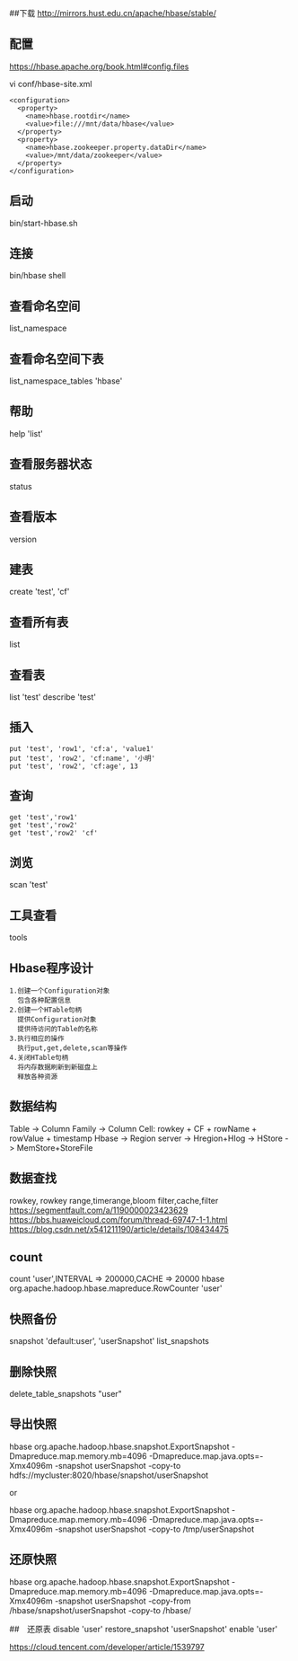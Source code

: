 ##下载
http://mirrors.hust.edu.cn/apache/hbase/stable/

## 配置
https://hbase.apache.org/book.html#config.files

vi conf/hbase-site.xml
```
<configuration>
  <property>
    <name>hbase.rootdir</name>
    <value>file:///mnt/data/hbase</value>
  </property>
  <property>
    <name>hbase.zookeeper.property.dataDir</name>
    <value>/mnt/data/zookeeper</value>
  </property>
</configuration>
```
## 启动
bin/start-hbase.sh

## 连接
bin/hbase shell

## 查看命名空间
list_namespace

## 查看命名空间下表
list_namespace_tables 'hbase'

## 帮助
help 'list'

## 查看服务器状态
status

## 查看版本
version

## 建表
create 'test', 'cf'

## 查看所有表
list

## 查看表
list 'test'
describe 'test'

## 插入
```
put 'test', 'row1', 'cf:a', 'value1'
put 'test', 'row2', 'cf:name', '小明'
put 'test', 'row2', 'cf:age', 13
```
## 查询
```
get 'test','row1'
get 'test','row2'
get 'test','row2' 'cf'
```
## 浏览
scan 'test'

## 工具查看
tools


## Hbase程序设计
```
1.创建一个Configuration对象
  包含各种配置信息
2.创建一个HTable句柄
  提供Configuration对象
  提供待访问的Table的名称
3.执行相应的操作
  执行put,get,delete,scan等操作
4.关闭HTable句柄
  将内存数据刷新到新磁盘上
  释放各种资源
```

## 数据结构
Table -> Column Family -> Column
Cell: rowkey + CF + rowName + rowValue + timestamp
Hbase -> Region server -> Hregion+Hlog -> HStore -> MemStore+StoreFile

## 数据查找
rowkey, rowkey range,timerange,bloom filter,cache,filter
https://segmentfault.com/a/1190000023423629
https://bbs.huaweicloud.com/forum/thread-69747-1-1.html
https://blog.csdn.net/x541211190/article/details/108434475

## count 
count 'user',INTERVAL => 200000,CACHE => 20000
hbase org.apache.hadoop.hbase.mapreduce.RowCounter 'user'

## 快照备份
snapshot 'default:user', 'userSnapshot'
list_snapshots

## 删除快照
delete_table_snapshots "user"

## 导出快照
hbase org.apache.hadoop.hbase.snapshot.ExportSnapshot -Dmapreduce.map.memory.mb=4096 -Dmapreduce.map.java.opts=-Xmx4096m -snapshot userSnapshot  -copy-to hdfs://mycluster:8020/hbase/snapshot/userSnapshot

or

hbase org.apache.hadoop.hbase.snapshot.ExportSnapshot -Dmapreduce.map.memory.mb=4096 -Dmapreduce.map.java.opts=-Xmx4096m -snapshot userSnapshot -copy-to /tmp/userSnapshot

## 还原快照
hbase org.apache.hadoop.hbase.snapshot.ExportSnapshot -Dmapreduce.map.memory.mb=4096 -Dmapreduce.map.java.opts=-Xmx4096m -snapshot userSnapshot -copy-from /hbase/snapshot/userSnapshot -copy-to /hbase/

##　还原表
disable 'user'
restore_snapshot 'userSnapshot'
enable 'user'

https://cloud.tencent.com/developer/article/1539797



